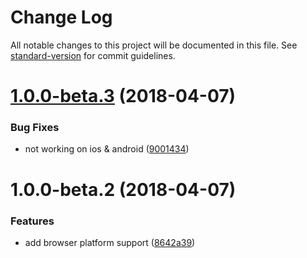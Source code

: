 # Change Log

All notable changes to this project will be documented in this file. See [standard-version](https://github.com/conventional-changelog/standard-version) for commit guidelines.

<a name="1.0.0-beta.3"></a>
# [1.0.0-beta.3](https://github.com/dekimasoon/vue-cli-plugin-cordova/compare/v1.0.0-beta.2...v1.0.0-beta.3) (2018-04-07)


### Bug Fixes

* not working on ios & android ([9001434](https://github.com/dekimasoon/vue-cli-plugin-cordova/commit/9001434))



<a name="1.0.0-beta.2"></a>
# 1.0.0-beta.2 (2018-04-07)


### Features

* add browser platform support ([8642a39](https://github.com/dekimasoon/vue-cli-plugin-cordova/commit/8642a39))
